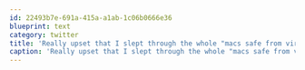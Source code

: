 ```yaml
---
id: 22493b7e-691a-415a-a1ab-1c06b0666e36
blueprint: text
category: twitter
title: 'Really upset that I slept through the whole "macs safe from viruses" discussion last night'
caption: 'Really upset that I slept through the whole "macs safe from viruses" discussion last night'
---
```

